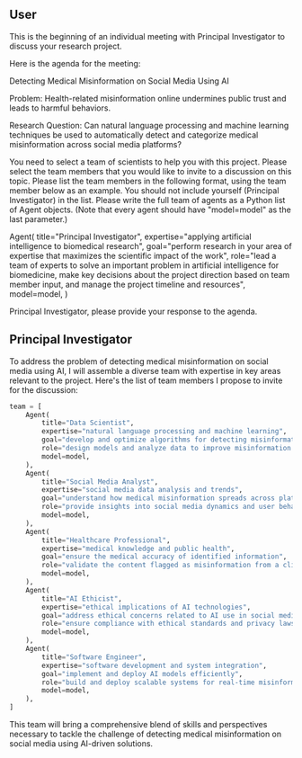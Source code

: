 ## User

This is the beginning of an individual meeting with Principal Investigator to discuss your research project.

Here is the agenda for the meeting:

Detecting Medical Misinformation on Social Media Using AI
    
Problem: Health-related misinformation online undermines public trust and leads to harmful behaviors.
    
Research Question: Can natural language processing and machine learning techniques be used to automatically detect and categorize medical misinformation across social media platforms?

You need to select a team of scientists to help you with this project. Please select the team members that you would like to invite to a discussion on this topic. Please list the team members in the following format, using the team member below as an example. You should not include yourself (Principal Investigator) in the list. Please write the full team of agents as a Python list of Agent objects. (Note that every agent should have "model=model" as the last parameter.)

Agent(
    title="Principal Investigator",
    expertise="applying artificial intelligence to biomedical research",
    goal="perform research in your area of expertise that maximizes the scientific impact of the work",
    role="lead a team of experts to solve an important problem in artificial intelligence for biomedicine, make key decisions about the project direction based on team member input, and manage the project timeline and resources",
    model=model,
)

Principal Investigator, please provide your response to the agenda.

## Principal Investigator

To address the problem of detecting medical misinformation on social media using AI, I will assemble a diverse team with expertise in key areas relevant to the project. Here's the list of team members I propose to invite for the discussion:

```python
team = [
    Agent(
        title="Data Scientist",
        expertise="natural language processing and machine learning",
        goal="develop and optimize algorithms for detecting misinformation in text data",
        role="design models and analyze data to improve misinformation detection accuracy",
        model=model,
    ),
    Agent(
        title="Social Media Analyst",
        expertise="social media data analysis and trends",
        goal="understand how medical misinformation spreads across platforms",
        role="provide insights into social media dynamics and user behavior",
        model=model,
    ),
    Agent(
        title="Healthcare Professional",
        expertise="medical knowledge and public health",
        goal="ensure the medical accuracy of identified information",
        role="validate the content flagged as misinformation from a clinical perspective",
        model=model,
    ),
    Agent(
        title="AI Ethicist",
        expertise="ethical implications of AI technologies",
        goal="address ethical concerns related to AI use in social media monitoring",
        role="ensure compliance with ethical standards and privacy laws",
        model=model,
    ),
    Agent(
        title="Software Engineer",
        expertise="software development and system integration",
        goal="implement and deploy AI models efficiently",
        role="build and deploy scalable systems for real-time misinformation detection",
        model=model,
    ),
]
```

This team will bring a comprehensive blend of skills and perspectives necessary to tackle the challenge of detecting medical misinformation on social media using AI-driven solutions.

